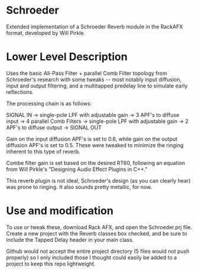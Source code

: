 # Schroeder
Extended implementation of a Schroeder Reverb module in the RackAFX format, developed by Will Pirkle.

# Lower Level Description
Uses the basic All-Pass Filter + parallel Comb Filter topology from Schroeder's research with some tweaks -- most notably input diffusion,
input and output filtering, and a multitapped predelay line to simulate early reflections. 

The processing chain is as follows:

SIGNAL IN -> single-pole LPF with adjustable gain -> 3 APF's to diffuse input -> 4 parallel Comb Filters ->
single-pole LPF with adjustable gain -> 2 APF's to diffuse output -> SIGNAL OUT

Gain on the input diffusion APF's is set to 0.6, while gain on the output diffusion APF's is set to 0.5. These were tweaked 
to minimize the ringing inherent to this type of reverb.

Combe filter gain is set based on the desired RT60, following an equation from Will Pirkle's "Designing Audio Effect Plugins in C++."

This reverb plugin is not ideal, Schroeder's design (as you can clearly hear) was prone to ringing. It also sounds pretty metallic, for now.

# Use and modification
To use or tweak these, download Rack AFX, and open the Schroeder.prj file. Create a new project with the Reverb classes box checked,
and be sure to include the Tapped Delay header in your main class.

Github would not accept the entire project directory (5 files would not push properly) so I only included those I thought could easily be added to a 
project to keep this repo lightweight.

